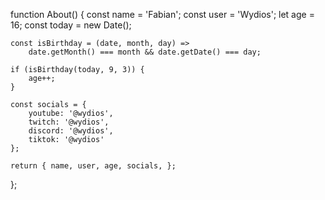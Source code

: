 function About() {
    const name = 'Fabian';
    const user = 'Wydios';
    let age = 16;
    const today = new Date();
    
    const isBirthday = (date, month, day) =>
        date.getMonth() === month && date.getDate() === day;
    
    if (isBirthday(today, 9, 3)) {
        age++;
    }

    const socials = {
        youtube: '@wydios',
        twitch: '@wydios',
        discord: '@wydios',
        tiktok: '@wydios'
    };
    
    return { name, user, age, socials, };
};
